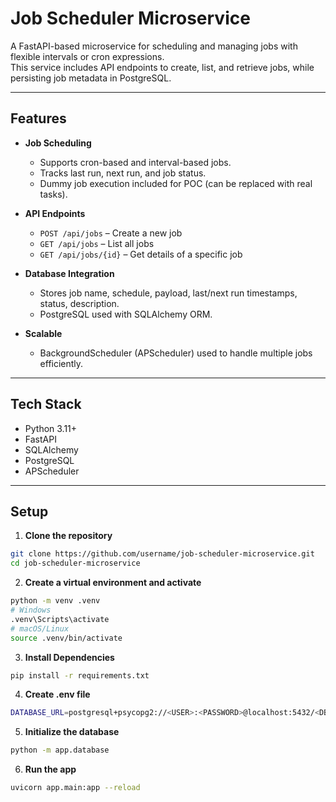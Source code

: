 # Job Scheduler Microservice

A FastAPI-based microservice for scheduling and managing jobs with flexible intervals or cron expressions.  
This service includes API endpoints to create, list, and retrieve jobs, while persisting job metadata in PostgreSQL.

---

## **Features**

- **Job Scheduling**
  - Supports cron-based and interval-based jobs.
  - Tracks last run, next run, and job status.
  - Dummy job execution included for POC (can be replaced with real tasks).

- **API Endpoints**
  - `POST /api/jobs` – Create a new job
  - `GET /api/jobs` – List all jobs
  - `GET /api/jobs/{id}` – Get details of a specific job

- **Database Integration**
  - Stores job name, schedule, payload, last/next run timestamps, status, description.
  - PostgreSQL used with SQLAlchemy ORM.
  
- **Scalable**
  - BackgroundScheduler (APScheduler) used to handle multiple jobs efficiently.

---

## **Tech Stack**

- Python 3.11+  
- FastAPI  
- SQLAlchemy  
- PostgreSQL  
- APScheduler  

---

## **Setup**

1. **Clone the repository**

```bash
git clone https://github.com/username/job-scheduler-microservice.git
cd job-scheduler-microservice
```
2. **Create a virtual environment and activate**
```bash
python -m venv .venv
# Windows
.venv\Scripts\activate
# macOS/Linux
source .venv/bin/activate
``` 
3. **Install Dependencies**
```bash
pip install -r requirements.txt
``` 
4. **Create .env file**
```bash
DATABASE_URL=postgresql+psycopg2://<USER>:<PASSWORD>@localhost:5432/<DBNAME>
```
5. **Initialize the database**
```bash
python -m app.database
```
6. **Run the app**
```bash
uvicorn app.main:app --reload
```
